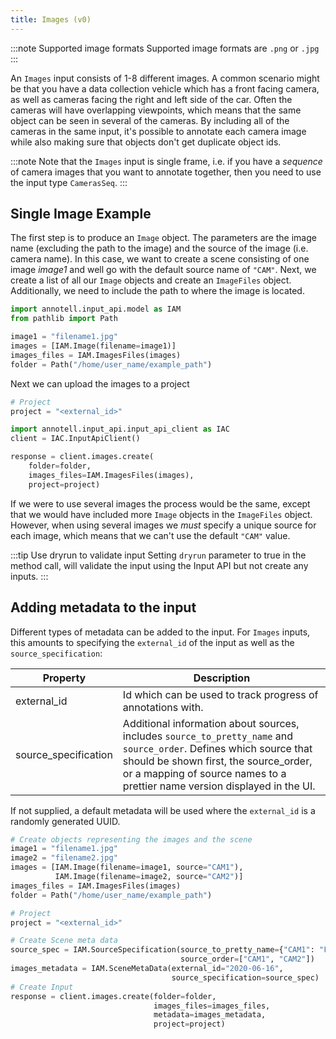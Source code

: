 ```yaml
---
title: Images (v0)
---
```


:::note Supported image formats
Supported image formats are `.png` or `.jpg`
:::

An `Images` input consists of 1-8 different images. A common scenario might be that you have a data collection vehicle which has a front facing camera, as well as cameras facing the right and left side of the car. Often the cameras will have overlapping viewpoints, which means that the same object can be seen in several of the cameras. By including all of the cameras in the same input, it's possible to annotate each camera image while also making sure that objects don't get duplicate object ids.

:::note
Note that the `Images` input is single frame, i.e. if you have a _sequence_ of camera images that you want to annotate together, then you need to use the input type `CamerasSeq`.
:::

## Single Image Example
The first step is to produce an `Image` object. The parameters are the image name \(excluding the path to the image\) and the source of the image (i.e. camera name). In this case, we want to create a scene consisting of one image _image1_ and well go with the default source name of `"CAM"`. Next, we create a list of all our `Image` objects and create an `ImageFiles` object. Additionally, we need to include the path to where the image is located.

```python
import annotell.input_api.model as IAM
from pathlib import Path

image1 = "filename1.jpg"
images = [IAM.Image(filename=image1)]
images_files = IAM.ImagesFiles(images)
folder = Path("/home/user_name/example_path")
```

Next we can upload the images to a project

```python
# Project
project = "<external_id>"

import annotell.input_api.input_api_client as IAC
client = IAC.InputApiClient()

response = client.images.create(
    folder=folder,
    images_files=IAM.ImagesFiles(images),
    project=project)
```

If we were to use several images the process would be the same, except that we would have included more `Image` objects in the `ImageFiles` object. However, when using several images we *must* specify a unique source for each image, which means that we can't use the default `"CAM"` value. 

:::tip Use dryrun to validate input
Setting `dryrun` parameter to true in the method call, will validate the input using the Input API but not create any inputs.
:::
## Adding metadata to the input
Different types of metadata can be added to the input. For `Images` inputs, this amounts to specifying the `external_id` of the input as well as the `source_specification`:


| Property             | Description                                                                                                                                                                                                                                |
| -------------------- | ------------------------------------------------------------------------------------------------------------------------------------------------------------------------------------------------------------------------------------------ |
| external_id          | Id which can be used to track progress of annotations with.                                                                                                                                                                                |
| source_specification | Additional information about sources, includes `source_to_pretty_name` and `source_order`. Defines which source that should be shown first, the source_order, or a mapping of source names to a prettier name version displayed in the UI. |

If not supplied, a default metadata will be used where the `external_id` is a randomly generated UUID.

```python
# Create objects representing the images and the scene
image1 = "filename1.jpg"
image2 = "filename2.jpg"
images = [IAM.Image(filename=image1, source="CAM1"),
          IAM.Image(filename=image2, source="CAM2")]
images_files = IAM.ImagesFiles(images)
folder = Path("/home/user_name/example_path")

# Project
project = "<external_id>"

# Create Scene meta data
source_spec = IAM.SourceSpecification(source_to_pretty_name={"CAM1": "FC", "CAM2": "BC"},
                                      source_order=["CAM1", "CAM2"])
images_metadata = IAM.SceneMetaData(external_id="2020-06-16",
                                    source_specification=source_spec)
# Create Input
response = client.images.create(folder=folder,
                                images_files=images_files,
                                metadata=images_metadata,
                                project=project)
```